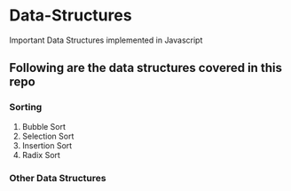 # Data-Structures
Important Data Structures implemented in Javascript


## Following are the data structures covered in this repo

### Sorting
1. Bubble Sort
2. Selection Sort
3. Insertion Sort
4. Radix Sort

### Other Data Structures
